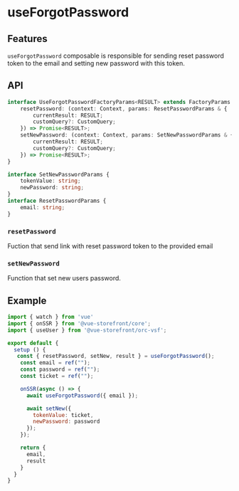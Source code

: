 # useForgotPassword

## Features
`useForgotPassword` composable is responsible for sending reset password token to the email and setting new password with this token.

## API
```typescript
interface UseForgotPasswordFactoryParams<RESULT> extends FactoryParams {
    resetPassword: (context: Context, params: ResetPasswordParams & {
        currentResult: RESULT;
        customQuery?: CustomQuery;
    }) => Promise<RESULT>;
    setNewPassword: (context: Context, params: SetNewPasswordParams & {
        currentResult: RESULT;
        customQuery?: CustomQuery;
    }) => Promise<RESULT>;
}

interface SetNewPasswordParams {
    tokenValue: string;
    newPassword: string;
}
interface ResetPasswordParams {
    email: string;
}

```

### `resetPassword`
Fuction that send link with reset password token to the provided email

### `setNewPassword`
Function that set new users password.

## Example

```javascript
import { watch } from 'vue'
import { onSSR } from '@vue-storefront/core';
import { useUser } from '@vue-storefront/orc-vsf';

export default {
  setup () {
   const { resetPassword, setNew, result } = useForgotPassword();
    const email = ref("");
    const password = ref("");
    const ticket = ref("");

    onSSR(async () => {
      await useForgotPassword({ email });

      await setNew({
        tokenValue: ticket,
        newPassword: password
      });
    });

    return {
      email,
      result
    }
  }
}
```